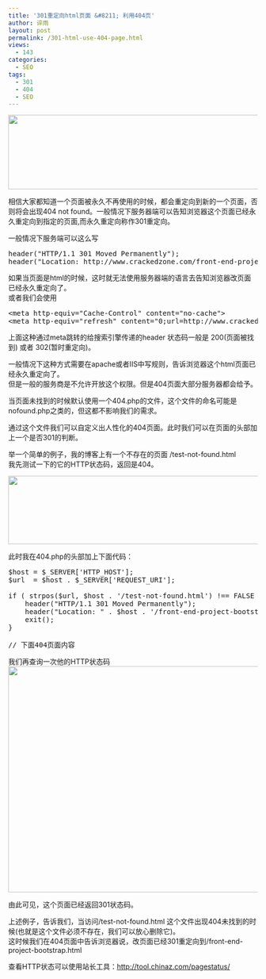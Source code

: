 ```yaml
---
title: '301重定向html页面 &#8211; 利用404页'
author: 谇雨
layout: post
permalink: /301-html-use-404-page.html
views:
  - 143
categories:
  - SEO
tags:
  - 301
  - 404
  - SEO
---
```

[<img class="alignnone size-full wp-image-685" title="301-img" src="http://www.crackedzone.com/wp-content/uploads/2012/10/301-img.jpg" alt="" width="590" height="150" />][1]

相信大家都知道一个页面被永久不再使用的时候，都会重定向到新的一个页面，否则将会出现404 not found。一般情况下服务器端可以告知浏览器这个页面已经永久重定向到指定的页面,而永久重定向称作301重定向。

<!--more-->

一般情况下服务端可以这么写

<pre class="lang:php decode:true " >header("HTTP/1.1 301 Moved Permanently");
header("Location: http://www.crackedzone.com/front-end-project-bootstrap.html");</pre>

如果当页面是html的时候，这时就无法使用服务器端的语言去告知浏览器改页面已经永久重定向了。  
或者我们会使用

<pre class="lang:xhtml decode:true " >&lt;meta http-equiv="Cache-Control" content="no-cache"&gt;
&lt;meta http-equiv="refresh" content="0;url=http://www.crackedzone.com/front-end-project-bootstrap.html" /&gt;</pre>

上面这种通过meta跳转的给搜索引擎传递的header 状态码一般是 200(页面被找到) 或者 302(暂时重定向)。

一般情况下这种方式需要在apache或者IIS中写规则，告诉浏览器这个html页面已经永久重定向了。  
但是一般的服务商是不允许开放这个权限。但是404页面大部分服务器都会给予。

当页面未找到的时候默认使用一个404.php的文件，这个文件的命名可能是nofound.php之类的，但这都不影响我们的需求。

通过这个文件我们可以自定义出人性化的404页面。此时我们可以在页面的头部加上一个是否301的判断。

举一个简单的例子，我的博客上有一个不存在的页面 /test-not-found.html  
我先测试一下的它的HTTP状态码，返回是404。

[<img class="alignnone size-full wp-image-679" title="301-1" src="http://www.crackedzone.com/wp-content/uploads/2012/10/301-1.jpg" alt="" width="547" height="138" />][2]

此时我在404.php的头部加上下面代码：

<pre class="lang:php decode:true " >$host = $_SERVER['HTTP_HOST'];
$url  = $host . $_SERVER['REQUEST_URI'];

if ( strpos($url, $host . '/test-not-found.html') !== FALSE ) {
    header("HTTP/1.1 301 Moved Permanently");
    header("Location: " . $host . '/front-end-project-bootstrap.html');
    exit();
}

// 下面404页面内容
</pre>

我们再查询一次他的HTTP状态码  
[<img class="alignnone size-full wp-image-680" title="301-2" src="http://www.crackedzone.com/wp-content/uploads/2012/10/301-2.jpg" alt="" width="553" height="456" />][3]

由此可见，这个页面已经返回301状态码。

上述例子，告诉我们，当访问/test-not-found.html 这个文件出现404未找到的时候(也就是这个文件必须不存在，我们可以放心删除它)。  
这时候我们在404页面中告诉浏览器说，改页面已经301重定向到/front-end-project-bootstrap.html

查看HTTP状态可以使用站长工具：<a href="http://tool.chinaz.com/pagestatus/" target="_blank">http://tool.chinaz.com/pagestatus/</a>

 [1]: http://www.crackedzone.com/wp-content/uploads/2012/10/301-img.jpg
 [2]: http://www.crackedzone.com/wp-content/uploads/2012/10/301-1.jpg
 [3]: http://www.crackedzone.com/wp-content/uploads/2012/10/301-2.jpg